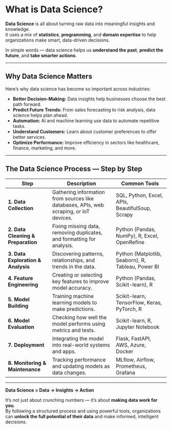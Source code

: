 # What is Data Science?

**Data Science** is all about turning raw data into meaningful insights and knowledge.  
It uses a mix of **statistics**, **programming**, and **domain expertise** to help organizations make smart, data-driven decisions.

In simple words — data science helps us **understand the past**, **predict the future**, and **take smarter actions**.

---

## Why Data Science Matters

Here’s why data science has become so important across industries:

- **Better Decision-Making:** Data insights help businesses choose the best path forward.  
- **Predict Future Trends:** From sales forecasting to risk analysis, data science helps plan ahead.  
- **Automation:** AI and machine learning use data to automate repetitive tasks.  
- **Understand Customers:** Learn about customer preferences to offer better services.  
- **Optimize Performance:** Improve efficiency in sectors like healthcare, finance, marketing, and more.  

---

##  The Data Science Process — Step by Step

| Step | Description | Common Tools |
|------|--------------|---------------|
| **1. Data Collection** | Gathering information from sources like databases, APIs, web scraping, or IoT devices. | SQL, Python, Excel, APIs, BeautifulSoup, Scrapy |
| **2. Data Cleaning & Preparation** | Fixing missing data, removing duplicates, and formatting for analysis. | Python (Pandas, NumPy), R, Excel, OpenRefine |
| **3. Data Exploration & Analysis** | Discovering patterns, relationships, and trends in the data. | Python (Matplotlib, Seaborn), R, Tableau, Power BI |
| **4. Feature Engineering** | Creating or selecting key features to improve model accuracy. | Python (Pandas, Scikit-learn), R |
| **5. Model Building** | Training machine learning models to make predictions. | Scikit-learn, TensorFlow, Keras, PyTorch, R |
| **6. Model Evaluation** | Checking how well the model performs using metrics and tests. | Scikit-learn, R, Jupyter Notebook |
| **7. Deployment** | Integrating the model into real-world systems and apps. | Flask, FastAPI, AWS, Azure, Docker |
| **8. Monitoring & Maintenance** | Tracking performance and updating models as data changes. | MLflow, Airflow, Prometheus, Grafana |

---

**Data Science = Data → Insights → Action**

It’s not just about crunching numbers — it’s about **making data work for you**.  
By following a structured process and using powerful tools, organizations can **unlock the full potential of their data** and make informed, intelligent decisions.
